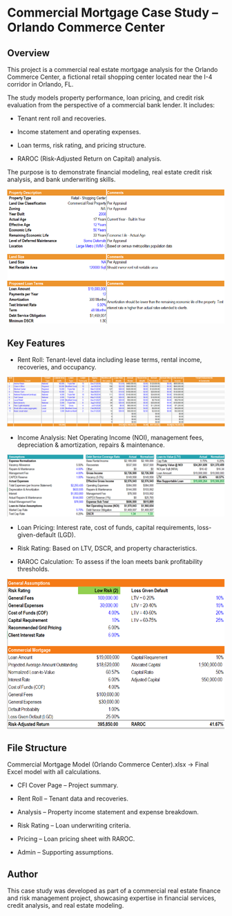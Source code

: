 # Commercial Mortgage Case Study – Orlando Commerce Center

## Overview

This project is a commercial real estate mortgage analysis for the Orlando Commerce Center, a fictional retail shopping center located near the I-4 corridor in Orlando, FL.

The study models property performance, loan pricing, and credit risk evaluation from the perspective of a commercial bank lender. It includes:

  - Tenant rent roll and recoveries.

  - Income statement and operating expenses.

  - Loan terms, risk rating, and pricing structure.

  - RAROC (Risk-Adjusted Return on Capital) analysis.

The purpose is to demonstrate financial modeling, real estate credit risk analysis, and bank underwriting skills.

![Commercial Mortgage Case Study](image/description.png "Commercial Mortgage Case Study")

## Key Features

- Rent Roll: Tenant-level data including lease terms, rental income, recoveries, and occupancy.

![Commercial Mortgage Case Study](image/rent_roll.png "Commercial Mortgage Case Study")

- Income Analysis: Net Operating Income (NOI), management fees, depreciation & amortization, repairs & maintenance.

![Commercial Mortgage Case Study](image/calculations.png "Commercial Mortgage Case Study")

- Loan Pricing: Interest rate, cost of funds, capital requirements, loss-given-default (LGD).

- Risk Rating: Based on LTV, DSCR, and property characteristics.

- RAROC Calculation: To assess if the loan meets bank profitability thresholds.

![Commercial Mortgage Case Study](image/pricing.png "Commercial Mortgage Case Study")

## File Structure

Commercial Mortgage Model (Orlando Commerce Center).xlsx → Final Excel model with all calculations.

- CFI Cover Page – Project summary.

- Rent Roll – Tenant data and recoveries.

- Analysis – Property income statement and expense breakdown.

- Risk Rating – Loan underwriting criteria.

- Pricing – Loan pricing sheet with RAROC.

- Admin – Supporting assumptions.

## Author

This case study was developed as part of a commercial real estate finance and risk management project, showcasing expertise in financial services, credit analysis, and real estate modeling.

